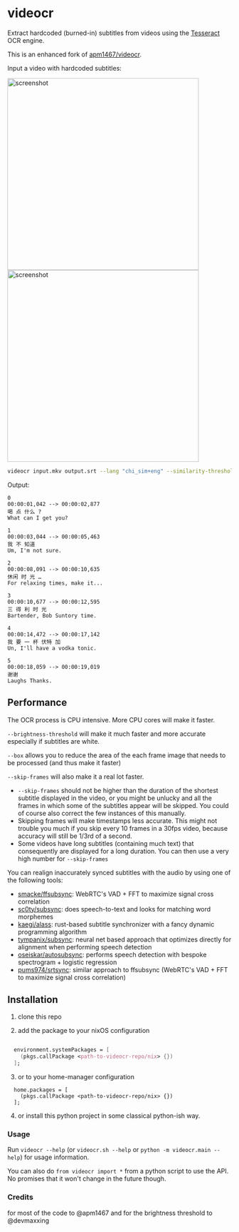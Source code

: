 # videocr

Extract hardcoded (burned-in) subtitles from videos using the [Tesseract](https://github.com/tesseract-ocr/tesseract) OCR engine.

This is an enhanced fork of [apm1467/videocr](https://github.com/apm1467/videocr).

Input a video with hardcoded subtitles:

<p float="left">
  <img width="430" alt="screenshot" src="https://user-images.githubusercontent.com/10210967/56873658-3b76dd00-6a34-11e9-95c6-cd6edc721f58.png">
  <img width="430" alt="screenshot" src="https://user-images.githubusercontent.com/10210967/56873659-3b76dd00-6a34-11e9-97aa-2c3e96fe3a97.png">
</p>

```bash
videocr input.mkv output.srt --lang "chi_sim+eng" --similarity-threshold 70 --confidence-threshold 65 --brightness-threshold 150
```



Output:

``` 
0
00:00:01,042 --> 00:00:02,877
喝 点 什么 ? 
What can I get you?

1
00:00:03,044 --> 00:00:05,463
我 不 知道
Um, I'm not sure.

2
00:00:08,091 --> 00:00:10,635
休闲 时 光 …
For relaxing times, make it...

3
00:00:10,677 --> 00:00:12,595
三 得 利 时 光
Bartender, Bob Suntory time.

4
00:00:14,472 --> 00:00:17,142
我 要 一 杯 伏特 加
Un, I'll have a vodka tonic.

5
00:00:18,059 --> 00:00:19,019
谢谢
Laughs Thanks.
```

## Performance

The OCR process is CPU intensive. More CPU cores will make it faster. 

`--brightness-threshold` will make it much faster and more accurate especially if subtitles are white.

`--box` allows you to reduce the area of the each frame image that needs to be processed (and thus make it faster)

`--skip-frames` will also make it a real lot faster. 

- `--skip-frames` should not be higher than the duration of the shortest subtitle displayed in the video, or you might be unlucky and all the frames in which some of the subtitles appear will be skipped. You could of course also correct the few instances of this manually.
- Skipping frames will make timestamps less accurate. This might not trouble you much if you skip every 10 frames in a 30fps video, because accuracy will still be 1/3rd of a second.
- Some videos have long subtitles (containing much text) that consequently are displayed for a long duration. You can then use a very high number for `--skip-frames` 

You can realign inaccurately synced subtitles with the audio by using one of the following tools:

- [smacke/ffsubsync](https://github.com/smacke/ffsubsync): WebRTC's VAD + FFT to maximize signal cross correlation
- [sc0ty/subsync](https://github.com/sc0ty/subsync): does speech-to-text and looks for matching word morphemes
- [kaegi/alass](https://github.com/kaegi/alass): rust-based subtitle synchronizer with a fancy dynamic programming algorithm
- [tympanix/subsync](https://github.com/tympanix/subsync): neural net based approach that optimizes directly for alignment when performing speech detection
- [oseiskar/autosubsync](https://github.com/oseiskar/autosubsync): performs speech detection with bespoke spectrogram + logistic regression
- [pums974/srtsync](https://github.com/pums974/srtsync): similar approach to ffsubsync (WebRTC's VAD + FFT to maximize signal cross correlation)

## Installation

1. clone this repo

2. add the package to your nixOS configuration 

  ```nix

    environment.systemPackages = [
      (pkgs.callPackage <path-to-videocr-repo/nix> {})
    ];

  ```
3. or to your home-manager configuration
  ```
    home.packages = [
      (pkgs.callPackage <path-to-videocr-repo/nix> {})
    ];
  ```
4. or install this python project in some classical python-ish way.


### Usage

Run `videocr --help` (or `videocr.sh --help` or `python -m videocr.main --help`) for usage information.

You can also do `from videocr import *` from a python script to use the API. No promises that it won't change in the future though.


### Credits

for most of the code to @apm1467 and for the brightness threshold to @devmaxxing